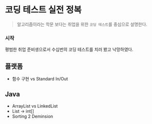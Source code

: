 # 코딩 테스트 실전 정복
> 알고리즘이라는 학문 보다는 취업을 위한 `코딩 테스트`를 중심으로 설명한다.

### 시작
평범한 취업 준비생으로서 수십번의 코딩 테스트를 치러 봤고 낙망하였다. 

## 플랫폼
- 함수 구현 vs Standard In/Out

## Java
- ArrayList vs LinkedList
- List<Integer> -> int[]
- Sorting 2 Deminsion 